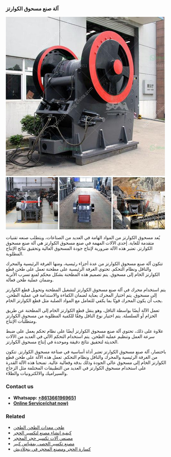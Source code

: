 <h3>آلة صنع مسحوق الكوارتز</h3><img src='1701746310.jpg' alt=''><p>يُعد مسحوق الكوارتز من المواد الهامة في العديد من الصناعات، ويتطلب صنعه تقنيات متقدمة للغاية. إحدى الآلات المهمة في صنع مسحوق الكوارتز هي آلة صنع مسحوق الكوارتز. تعتبر هذه الآلة ضرورية لإنتاج جودة المسحوق العالية وتحقيق نتائج الإنتاج المطلوبة.</p><p>تتكون آلة صنع مسحوق الكوارتز من عدة أجزاء رئيسية، ومنها الغرفة الرئيسية والمحرك والناقل ونظام التحكم. تحتوي الغرفة الرئيسية على مطحنة تعمل على طحن قطع الكوارتز الخام إلى مسحوق. يتم تصميم هذه المطحنة بشكل محكم لمنع تسرب الأتربة وضمان عملية طحن فعالة.</p><p>يتم استخدام محرك في آلة صنع مسحوق الكوارتز لتشغيل المطحنة وتحويل قطع الكوارتز إلى مسحوق. يتم اختيار المحرك بعناية لضمان الكفاءة والاستدامة في عملية الطحن. يجب أن يكون المحرك قويًا بما يكفي للتعامل مع المواد الصلبة مثل قطع الكوارتز الخام.</p><p>تعمل الآلة أيضًا بواسطة الناقل، وهو ينقل قطع الكوارتز الخام إلى المطحنة عن طريق الحزام أو السلسلة. يتم اختيار نوع الناقل وفقًا للكمية المطلوبة من مسحوق الكوارتز ومتطلبات الإنتاج.</p><p>علاوة على ذلك، تحتوي آلة صنع مسحوق الكوارتز أيضًا على نظام تحكم يعمل على ضبط سرعة العمل وتنظيم عملية الطحن. يتم استخدام التحكم الآلي في العديد من الآلات الحديثة لتحقيق نتائج دقيقة وموحدة في إنتاج مسحوق الكوارتز.</p><p>باختصار، آلة صنع مسحوق الكوارتز تعتبر أداة أساسية في صناعة مسحوق الكوارتز. تتكون من الغرفة الرئيسية والمحرك والناقل ونظام التحكم. تعمل هذه الآلة على طحن قطع الكوارتز الخام إلى مسحوق عالي الجودة وذلك بدقة وفعالية عالية. تمنحنا هذه الآلة القدرة على استخدام مسحوق الكوارتز في العديد من التطبيقات المختلفة مثل الزجاج والسيراميك والالكترونيات والطلاء.</p><h3>Contact us</h3><ul><li><strong>Whatsapp:&nbsp;<a href="https://wa.me/8613661969651">+8613661969651</a></strong></li><li><a href="https://swt.shibang-china.com/?git&amp;zhl&amp;آلة صنع مسحوق الكوارتز"><strong>Online Service(chat now)</strong></a></li></ul><h3>Related</h3><ul><li><a href='طحن معدات الطحن الطحن.md'>طحن معدات الطحن الطحن</a></li><li><a href='كيفية إنشاء مصنع لتكسير الحجر.md'>كيفية إنشاء مصنع لتكسير الحجر</a></li><li><a href='مصنعي آلات تكسير حجر المحجر.md'>مصنعي آلات تكسير حجر المحجر</a></li><li><a href='مصنع تكسير الحصى بمقياس كبير.md'>مصنع تكسير الحصى بمقياس كبير</a></li><li><a href='كسارة الحجر ومصنع المحجر في بنجلاديش.md'>كسارة الحجر ومصنع المحجر في بنجلاديش</a></li></ul>